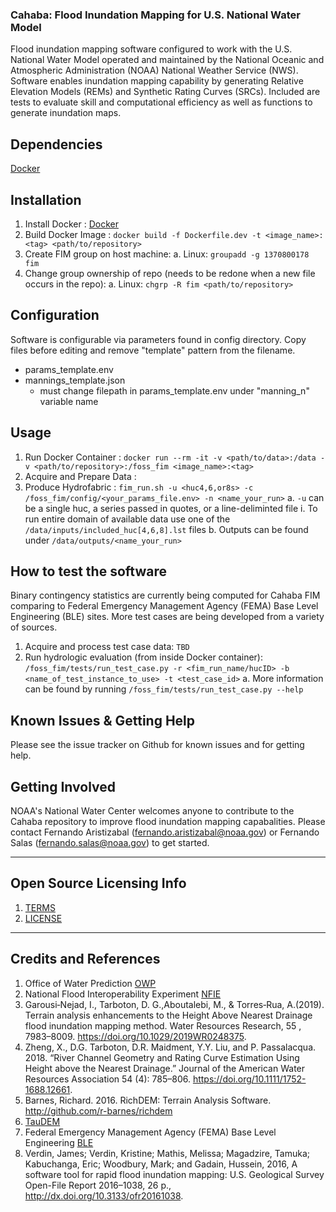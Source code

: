 ### Cahaba: Flood Inundation Mapping for U.S. National Water Model

Flood inundation mapping software configured to work with the U.S. National Water Model operated and maintained by the National Oceanic and Atmospheric Administration (NOAA) National Weather Service (NWS). Software enables inundation mapping capability by generating Relative Elevation Models (REMs) and Synthetic Rating Curves (SRCs). Included are tests to evaluate skill and computational efficiency as well as functions to generate inundation maps. 

## Dependencies

[Docker](https://docs.docker.com/get-docker/)

## Installation

 1. Install Docker : [Docker](https://docs.docker.com/get-docker/)
 2. Build Docker Image : `docker build -f Dockerfile.dev -t <image_name>:<tag> <path/to/repository>`
 3. Create FIM group on host machine: 
    a. Linux: `groupadd -g 1370800178 fim`
 4. Change group ownership of repo (needs to be redone when a new file occurs in the repo):
    a. Linux: `chgrp -R fim <path/to/repository>`

## Configuration

Software is configurable via parameters found in config directory. Copy files before editing and remove "template" pattern from the filename.

 - params_template.env
 - mannings_template.json
    - must change filepath in params_template.env under "manning_n" variable name

## Usage

 1. Run Docker Container : `docker run --rm -it -v <path/to/data>:/data -v <path/to/repository>:/foss_fim <image_name>:<tag>`
 2. Acquire and Prepare Data : 
 3. Produce Hydrofabric : `fim_run.sh -u <huc4,6,or8s> -c /foss_fim/config/<your_params_file.env> -n <name_your_run>`
    a. `-u` can be a single huc, a series passed in quotes, or a line-deliminted file
        i. To run entire domain of available data use one of the `/data/inputs/included_huc[4,6,8].lst` files
    b. Outputs can be found under `/data/outputs/<name_your_run>`

## How to test the software

Binary contingency statistics are currently being computed for Cahaba FIM comparing to Federal Emergency Management Agency (FEMA) Base Level Engineering (BLE) sites. More test cases are being developed from a variety of sources.

 1. Acquire and process test case data: `TBD`
 2. Run hydrologic evaluation (from inside Docker container): `/foss_fim/tests/run_test_case.py -r <fim_run_name/hucID> -b <name_of_test_instance_to_use> -t <test_case_id>`
    a. More information can be found by running `/foss_fim/tests/run_test_case.py --help`

## Known Issues & Getting Help

Please see the issue tracker on Github for known issues and for getting help.

## Getting Involved

NOAA's National Water Center welcomes anyone to contribute to the Cahaba repository to improve flood inundation mapping capabalities. Please contact Fernando Aristizabal (fernando.aristizabal@noaa.gov) or Fernando Salas (fernando.salas@noaa.gov) to get started.

----

## Open Source Licensing Info
1. [TERMS](TERMS.md)
2. [LICENSE](LICENSE)

----

## Credits and References
 1. Office of Water Prediction [OWP](https://water.noaa.gov/)
 2. National Flood Interoperability Experiment [NFIE](https://web.corral.tacc.utexas.edu/nfiedata/)
 3. Garousi‐Nejad, I., Tarboton, D. G.,Aboutalebi, M., & Torres‐Rua, A.(2019). Terrain analysis enhancements to the Height Above Nearest Drainage flood inundation mapping method. Water Resources Research, 55 , 7983–8009. https://doi.org/10.1029/2019WR0248375.
 4. Zheng, X., D.G. Tarboton, D.R. Maidment, Y.Y. Liu, and P. Passalacqua. 2018. “River Channel Geometry and Rating Curve Estimation Using Height above the Nearest Drainage.” Journal of the American Water Resources Association 54 (4): 785–806. https://doi.org/10.1111/1752-1688.12661.
 5. Barnes, Richard. 2016. RichDEM: Terrain Analysis Software. http://github.com/r-barnes/richdem
 6. [TauDEM](https://github.com/dtarb/TauDEM)
 7. Federal Emergency Management Agency (FEMA) Base Level Engineering [BLE](https://webapps.usgs.gov/infrm/estBFE/)
 8. Verdin, James; Verdin, Kristine; Mathis, Melissa; Magadzire, Tamuka; Kabuchanga, Eric; Woodbury, Mark; and Gadain, Hussein, 2016, A software tool for rapid flood inundation mapping: U.S. Geological Survey Open-File Report 2016–1038, 26 p., http://dx.doi.org/10.3133/ofr20161038.

